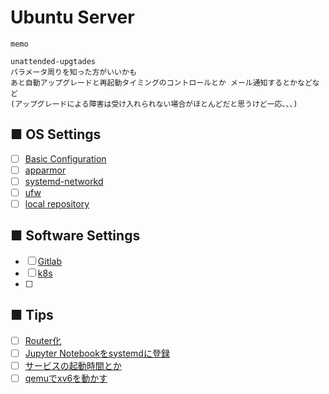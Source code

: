 # Ubuntu Server
```
memo

unattended-upgtades
パラメータ周りを知った方がいいかも
あと自動アップグレードと再起動タイミングのコントロールとか メール通知するとかなどなど
(アップグレードによる障害は受け入れられない場合がほとんどだと思うけど一応、、、)

```
## ■ OS Settings
- [ ] [Basic Configuration](https://github.com/thetaru/memorandum/tree/master/OS/Linux/Ubuntu_Server_20.04/settings)
- [ ] [apparmor](https://github.com/thetaru/memorandum/tree/master/OS/Linux/Ubuntu_Server_20.04/apparmor)
- [ ] [systemd-networkd](https://github.com/thetaru/memorandum/tree/master/OS/Linux/Ubuntu_Server_20.04/systemd-networkd)
- [ ] [ufw](https://github.com/thetaru/memorandum/tree/master/OS/Linux/Ubuntu_Server_20.04/ufw)
- [ ] [local repository](local_repository)
## ■ Software Settings
- [ ] [Gitlab](gitlab)
- [ ] [k8s](k8s)
- [ ] 
## ■ Tips
- [ ] [Router化](https://github.com/thetaru/memorandum/tree/master/OS/Linux/Ubuntu_Server_20.04/router)
- [ ] [Jupyter Notebookをsystemdに登録](https://github.com/thetaru/memorandum/tree/master/OS/Linux/Ubuntu_Server_20.04/jupyter_notebook_daemon)
- [ ] [サービスの起動時間とか](https://github.com/thetaru/memorandum/tree/master/OS/Linux/Ubuntu_Server_20.04/systemd_selected)
- [ ] [qemuでxv6を動かす](https://github.com/thetaru/memorandum/tree/master/OS/Linux/Ubuntu_Server_20.04/qemu_xv6)
